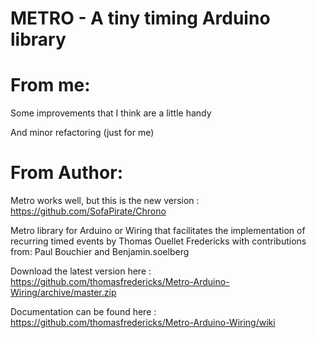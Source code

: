 METRO - A tiny timing Arduino library
=====================

# From me:

Some improvements that I think are a little handy

And minor refactoring (just for me)


# From Author:

Metro works well, but this is the new version : https://github.com/SofaPirate/Chrono

Metro library for Arduino or Wiring that facilitates the implementation of recurring timed events
by Thomas Ouellet Fredericks
with contributions from: Paul Bouchier and Benjamin.soelberg

Download the latest version here : https://github.com/thomasfredericks/Metro-Arduino-Wiring/archive/master.zip

Documentation can be found here : https://github.com/thomasfredericks/Metro-Arduino-Wiring/wiki

